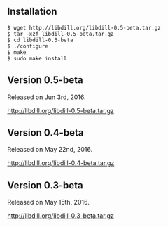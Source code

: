 
## Installation

```
$ wget http://libdill.org/libdill-0.5-beta.tar.gz
$ tar -xzf libdill-0.5-beta.tar.gz 
$ cd libdill-0.5-beta
$ ./configure
$ make
$ sudo make install
```

## Version 0.5-beta

Released on Jun 3rd, 2016.

<http://libdill.org/libdill-0.5-beta.tar.gz>

## Version 0.4-beta

Released on May 22nd, 2016.

<http://libdill.org/libdill-0.4-beta.tar.gz>

## Version 0.3-beta

Released on May 15th, 2016.

<http://libdill.org/libdill-0.3-beta.tar.gz>

